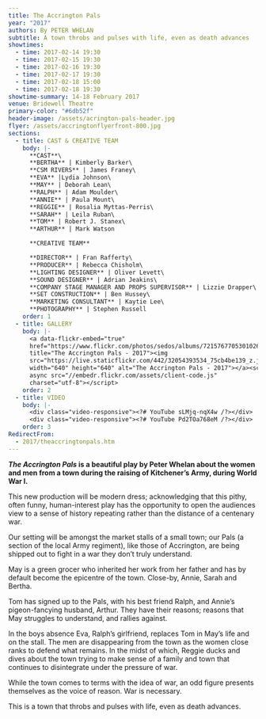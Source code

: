 ```yaml
---
title: The Accrington Pals
year: "2017"
authors: By PETER WHELAN
subtitle: A town throbs and pulses with life, even as death advances
showtimes:
  - time: 2017-02-14 19:30
  - time: 2017-02-15 19:30
  - time: 2017-02-16 19:30
  - time: 2017-02-17 19:30
  - time: 2017-02-18 15:00
  - time: 2017-02-18 19:30
showtime-summary: 14-18 February 2017
venue: Bridewell Theatre
primary-color: "#6db52f"
header-image: /assets/acrington-pals-header.jpg
flyer: /assets/accringtonflyerfront-800.jpg
sections:
  - title: CAST & CREATIVE TEAM
    body: |-
      **CAST**\
      **BERTHA** | Kimberly Barker\
      **CSM RIVERS** | James Franey\
      **EVA** |Lydia Johnson\
      **MAY** | Deborah Lean\
      **RALPH** | Adam Moulder\
      **ANNIE** | Paula Mount\
      **REGGIE** | Rosalia Myttas-Perris\
      **SARAH** | Leila Ruban\
      **TOM** | Robert J. Stanex\
      **ARTHUR** | Mark Watson

      **CREATIVE TEAM**

      **DIRECTOR** | Fran Rafferty\
      **PRODUCER** | Rebecca Chisholm\
      **LIGHTING DESIGNER** | Oliver Levett\
      **SOUND DESIGNER** | Adrian Jeakins\
      **COMPANY STAGE MANAGER AND PROPS SUPERVISOR** | Lizzie Drapper\
      **SET CONSTRUCTION** | Ben Hussey\
      **MARKETING CONSULTANT** | Kaytie Lee\
      **PHOTOGRAPHY** | Stephen Russell
    order: 1
  - title: GALLERY
    body: |-
      <a data-flickr-embed="true"
      href="https://www.flickr.com/photos/sedos/albums/72157677053010262"
      title="The Accrington Pals - 2017"><img
      src="https://live.staticflickr.com/442/32054393534_75cb4be139_z.jpg"
      width="640" height="640" alt="The Accrington Pals - 2017"></a><script
      async src="//embedr.flickr.com/assets/client-code.js"
      charset="utf-8"></script>
    order: 2
  - title: VIDEO
    body: |-
      <div class="video-responsive"><?# YouTube sLMjq-nqX4w /?></div>
      <div class="video-responsive"><?# YouTube Pd2TOa768eM /?></div>
    order: 3
RedirectFrom:
  - 2017/theaccringtonpals.htm
---
```

***The Accrington Pals* is a beautiful play by Peter Whelan about the women and men from a town during the raising of Kitchener’s Army, during World War I.**

This new production will be modern dress; acknowledging that this pithy, often funny, human-interest play has the opportunity to open the audiences view to a sense of history repeating rather than the distance of a centenary war.

Our setting will be amongst the market stalls of a small town; our Pals (a section of the local Army regiment), like those of Accrington, are being shipped out to fight in a war they don’t truly understand.

May is a green grocer who inherited her work from her father and has by default become the epicentre of the town. Close-by, Annie, Sarah and Bertha.

Tom has signed up to the Pals, with his best friend Ralph, and Annie’s pigeon-fancying husband, Arthur. They have their reasons; reasons that May struggles to understand, and rallies against.

In the boys absence Eva, Ralph’s girlfriend, replaces Tom in May’s life and on the stall. The men are disappearing from the town as the women close ranks to defend what remains. In the midst of which, Reggie ducks and dives about the town trying to make sense of a family and town that continues to disintegrate under the pressure of war.

While the town comes to terms with the idea of war, an odd figure presents themselves as the voice of reason. War is necessary.

This is a town that throbs and pulses with life, even as death advances.
